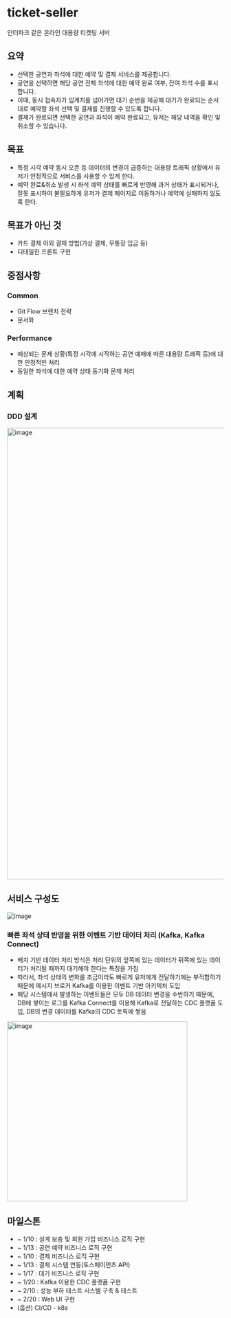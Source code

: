 # ticket-seller
인터파크 같은 온라인 대용량 티켓팅 서버

## 요약
- 선택한 공연과 좌석에 대한 예약 및 결제 서비스를 제공합니다.
- 공연을 선택하면 해당 공연 전체 좌석에 대한 예약 완료 여부, 잔여 좌석 수를 표시합니다.
- 이때, 동시 접속자가 임계치를 넘어가면 대기 순번을 제공해 대기가 완료되는 순서대로 예약할 좌석 선택 및 결제를 진행할 수 있도록 합니다.
- 결제가 완료되면 선택한 공연과 좌석이 예약 완료되고, 유저는 해당 내역을 확인 및 취소할 수 있습니다. 

## 목표
- 특정 시각 예약 동시 오픈 등 데이터의 변경이 급증하는 대용량 트래픽 상황에서 유저가 안정적으로 서비스를 사용할 수 있게 한다.
- 예약 완료&취소 발생 시 좌석 예약 상태를 빠르게 반영해 과거 상태가 표시되거나, 잘못 표시하여 불필요하게 유저가 결제 페이지로 이동하거나 예약에 실패하지 않도록 한다.

## 목표가 아닌 것
- 카드 결제 이외 결제 방법(가상 결제, 무통장 입금 등)
- 디테일한 프론트 구현

## 중점사항
### Common
- Git Flow 브랜치 전략
- 문서화

### Performance
- 예상되는 문제 상황(특정 시각에 시작하는 공연 예매에 따른 대용량 트래픽 등)에 대한 안정적인 처리
- 동일한 좌석에 대한 예약 상태 동기화 문제 처리

## 계획
### DDD 설계
<img width="1051" alt="image" src="https://user-images.githubusercontent.com/89735640/210222067-235e7663-a1f3-4b01-a74b-1689e20e9dec.png">

## 서비스 구성도
![image](https://user-images.githubusercontent.com/89735640/210361866-ade15332-2f07-4224-993b-69aa4bd20d8d.png)

### 빠른 좌석 상태 반영을 위한 이벤트 기반 데이터 처리 (Kafka, Kafka Connect)
- 배치 기반 데이터 처리 방식은 처리 단위의 앞쪽에 있는 데이터가 뒤쪽에 있는 데이터가 처리될 때까지 대기해야 한다는 특징을 가짐
- 따라서, 좌석 상태의 변화를 조금이라도 빠르게 유저에게 전달하기에는 부적합하기때문에 메시지 브로커 Kafka를 이용한 이벤트 기반 아키텍처 도입
- 해당 시스템에서 발생하는 이벤트들은 모두 DB 데이터 변경을 수반하기 때문에, DB에 쌓이는 로그를 Kafka Connect를 이용해 Kafka로 전달하는 CDC 플랫폼 도입, DB의 변경 데이터를 Kafka의 CDC 토픽에 쌓음

<img width="419" alt="image" src="https://user-images.githubusercontent.com/89735640/210221613-abfea9a2-3cae-4706-a046-e7759de1c0f4.png">

## 마일스톤
- ~ 1/10 : 설계 보충 및 회원 가입 비즈니스 로직 구현
- ~ 1/13 : 공연 예약 비즈니스 로직 구현
- ~ 1/10 : 결제 비즈니스 로직 구현
- ~ 1/13 : 결제 시스템 연동(토스페이먼츠 API)
- ~ 1/17 : 대기 비즈니스 로직 구현
- ~ 1/20 : Kafka 이용한 CDC 플랫폼 구현
- ~ 2/10 : 성능 부하 테스트 시스템 구축 & 테스트
- ~ 2/20 : Web UI 구현
- (옵션) CI/CD - k8s 
